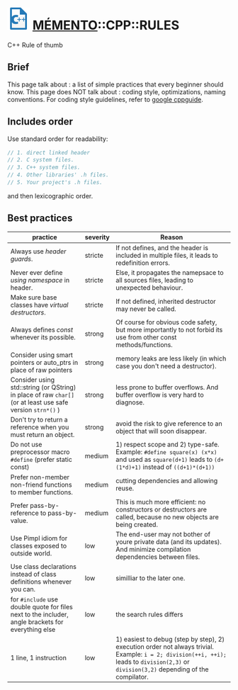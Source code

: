 ![](icon_cpp.svg "C++") [MÉMENTO](../../README.md)::CPP::RULES
==================
C++ Rule of thumb


Brief
-------

This page talk about : a list of simple practices that every beginner should know.
This page does NOT talk about : coding style, optimizations, naming conventions.
For coding style guidelines, refer to [google cppguide](https://google-styleguide.googlecode.com/svn/trunk/cppguide.html).


Includes order
---------------
Use standard order for readability:
```cpp
// 1. direct linked header
// 2. C system files.
// 3. C++ system files.
// 4. Other libraries' .h files.
// 5. Your project's .h files.
```
and then lexicographic order.

Best practices
-----------------

| practice | severity | Reason |
|----------|----------|--------|
| Always use _header guards_. | stricte | If not defines, and the header is included in multiple files, it leads to redefinition errors. |
| Never ever define _using namespace_ in header. | stricte | Else, it propagates the namepsace to all sources files, leading to unexpected behaviour. |
| Make sure base classes have _virtual destructors_. | stricte | If not defined, inherited destructor may never be called. |
| Always defines _const_ whenever its possible. | strong | Of course for obvious code safety, but more importantly to not forbid its use from other const methods/functions. |
| Consider using smart pointers or auto_ptrs in place of raw pointers | strong | memory leaks are less likely (in which case you don't need a destructor). |
| Consider using std::string (or QString) in place of raw ```char[]``` (or at least use safe version ```strn*()``` ) | strong | less prone to buffer overflows. And buffer overflow is very hard to diagnose. |
| Don't try to return a reference when you must return an object. | strong | avoid the risk to give reference to an object that will soon disappear. |
| Do not use preprocessor macro ```#define``` (prefer static const) | medium | 1) respect scope and 2) type-safe. Example: ```#define square(x) (x*x)``` and used as ```square(d+1)``` leads to ``` (d+(1*d)+1) ``` instead of ```((d+1)*(d+1))``` |
| Prefer non-member non-friend functions to member functions. | medium | cutting dependencies and allowing reuse. |
| Prefer pass-by-reference to pass-by-value. | medium | This is much more efficient: no constructors or destructors are called, because no new objects are being created. |
| Use Pimpl idiom for classes exposed to outside world. | low | The end-user may not bother of youre private data (and its updates). And minimize compilation dependencies between files. |
| Use class declarations instead of class definitions whenever you can. | low | similliar to the later one. |
| for ```#include``` use double quote for files next to the includer, angle brackets for everything else | low | the search rules differs |
| 1 line, 1 instruction | low | 1) easiest to debug (step by step), 2) execution order not always trivial. Example: ```i = 2; division(++i, ++i);``` leads to ```division(2,3)``` or ```division(3,2)``` depending of the compilator. |


